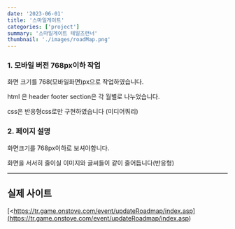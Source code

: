 ```yaml
---
date: '2023-06-01'
title: '스마일게이트'
categories: ['project']
summary: '스마일게이트 테일즈런너'
thumbnail: './images/roadMap.png'
---
```


### 1. 모바일 버전  768px이하 작업
화면 크기를 768(모바일화면)px으로 작업하였습니다.

html 은 header footer section은 각 월별로 나누었습니다.

css은 반응형css로만 구현하였습니다 (미디어쿼리)


### 2. 페이지 설명
화면크기를 768px이하로 보셔야합니다.

화면을 서서히 줄이실 이미지와 글씨들이 같이 줄어듭니다(반응형)

---

## 실제 사이트



[<https://tr.game.onstove.com/event/updateRoadmap/index.asp](<https://tr.game.onstove.com/event/updateRoadmap/index.asp>)
